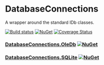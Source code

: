 # DatabaseConnections

A wrapper around the standard IDb classes.

[![Build status](https://ci.appveyor.com/api/projects/status/lswhc16rx6ehs0qp?svg=true)](https://ci.appveyor.com/project/mrstebo/databaseconnections)
[![NuGet](https://img.shields.io/nuget/v/DatabaseConnections.svg)](https://www.nuget.org/packages/DatabaseConnections/)
[![Coverage Status](https://coveralls.io/repos/github/ekmsystems/DatabaseConnections/badge.svg)](https://coveralls.io/github/ekmsystems/DatabaseConnections)

### [DatabaseConnections.OleDb](https://github.com/ekmsystems/DatabaseConnections.OleDb) [![NuGet](https://img.shields.io/nuget/v/DatabaseConnections.OleDb.svg)](https://www.nuget.org/packages/DatabaseConnections.OleDb/)

### [DatabaseConnections.SQLite](https://github.com/ekmsystems/DatabaseConnections.SQLite) [![NuGet](https://img.shields.io/nuget/v/DatabaseConnections.SQLite.svg)](https://www.nuget.org/packages/DatabaseConnections.SQLite/)
